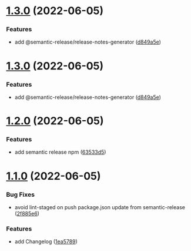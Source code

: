 # [1.3.0](https://github.com/komplib/css/compare/v1.2.0...v1.3.0) (2022-06-05)


### Features

* add @semantic-release/release-notes-generator ([d849a5e](https://github.com/komplib/css/commit/d849a5ed35d8b790be6258a75c08395d85b11d02))





# [1.3.0](https://github.com/komplib/css/compare/v1.2.0...v1.3.0) (2022-06-05)


### Features

* add @semantic-release/release-notes-generator ([d849a5e](https://github.com/komplib/css/commit/d849a5ed35d8b790be6258a75c08395d85b11d02))

# [1.2.0](https://github.com/komplib/css/compare/v1.1.0...v1.2.0) (2022-06-05)


### Features

* add semantic release npm ([63533d5](https://github.com/komplib/css/commit/63533d54ad8136f14c827d7517285bb337cc9d40))

# [1.1.0](https://github.com/komplib/css/compare/v1.0.2...v1.1.0) (2022-06-05)

### Bug Fixes

- avoid lint-staged on push package.json update from semantic-release ([2f885e6](https://github.com/komplib/css/commit/2f885e6fd8ec7f8573bb78ac95f5cd235c76ac95))

### Features

- add Changelog ([1ea5789](https://github.com/komplib/css/commit/1ea5789421125bd54a13ae03dae9bf53cdc145a0))
